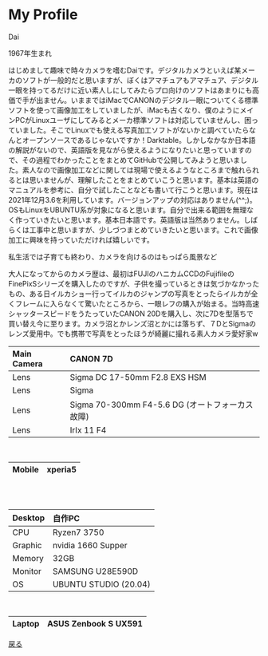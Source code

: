# My Profile
Dai  

1967年生まれ  

はじめまして趣味で時々カメラを嗜むDaiです。デジタルカメラといえば某メーカのソフトが一般的だと思いますが、ぼくはアマチュアもアマチュア、デジタル一眼を持ってるだけに近い素人しにしてみたらプロ向けのソフトはあまりにも高価で手が出ません。いままではiMacでCANONのデジタル一眼についてくる標準ソフトを使って画像加工をしていましたが、iMacも古くなり、僕のようにメインPCがLinuxユーザにしてみるとメーカ標準ソフトは対応していませんし、困っていました。そこでLinuxでも使える写真加工ソフトがないかと調べていたらなんとオープンソースであるじゃないですか！Darktable。しかしなかなか日本語の解説がないので、英語版を見ながら使えるようになりたいと思っていますので、その過程でわかったことをまとめてGitHubで公開してみようと思いました。素人なので画像加工などに関しては現場で使えるようなところまで触れられるとは思いませんが、理解したことをまとめていこうと思います。基本は英語のマニュアルを参考に、自分で試したことなども書いて行こうと思います。現在は2021年12月3.6を利用しています。バージョンアップの対応はありません(^^;)。OSもLinuxをUBUNTU系が対象になると思います。自分で出来る範囲を無理なく作っていきたいと思います。基本日本語です。英語版は当然ありません。しばらくは工事中と思いますが、少しづつまとめていきたいと思います。これで画像加工に興味を持っていただければ嬉しいです。  

私生活では子育ても終わり、カメラを向けるのはもっぱら風景など    

大人になってからのカメラ歴は、最初はFUJIのハニカムCCDのFujifileのFinePixSシリーズを購入したのですが、子供を撮っているときは気づかなかったもの、ある日イルカショー行ってイルカのジャンプの写真をとったらイルカが全くフレームに入らなくて驚いたところから、一眼レフの購入が始まる。当時高速シャッタースピードをうたっていたCANON 20Dを購入し、次に7Dを型落ちで買い替え今に至ります。カメラ沼とかレンズ沼とかには落ちず、７DとSigmaのレンズ愛用中。でも携帯で写真をとったほうが綺麗に撮れる素人カメラ愛好家w    


|Main Camera|CANON 7D|
|:---|:---|
|Lens|Sigma DC 17-50mm F2.8 EXS HSM|
|Lens|Sigma|
|Lens|Sigma 70-300mm F4-5.6 DG (オートフォーカス故障)|
|Lens|IrIx 11 F4|
<br>

|Mobile|xperia5|
|:---|:---|
<br><br>

|Desktop|自作PC|
|:---|:---|
|CPU|Ryzen7 3750|
|Graphic|nvidia 1660 Supper|
|Memory|32GB|
|Monitor|SAMSUNG U28E590D|
|OS|UBUNTU STUDIO (20.04)|  
<br>

|Laptop|ASUS Zenbook S UX591|
|:---|:---|
 

[戻る](index.md)
